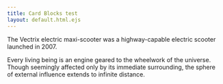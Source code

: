 ```yaml
---
title: Card Blocks test
layout: default.html.ejs
---
```



<card-block id="card1" header="Vectrix electric maxi-scooter"
    body-header="Electric Scooter History" 
    card-image-top="img/2009_green_bike.jpg"
    card-image-alt="Vectrix electric maxi-scooter"
    card-image-style="max-width: 400px;">
The Vectrix electric maxi-scooter was a highway-capable electric scooter launched in 2007.
</card-block>


<card-quote id="card2" header="Cute header text" body-header="Cute subtitle text"
    card-image-top="img/nikola-tesla.jpg"
    card-image-alt="Nikola Tesla"
    card-image-style="max-width: 400px;"
    quote-source="Nikola Tesla"
    quote-title="The Universal Mind">
Every living being is an engine geared to the wheelwork of the universe. Though seemingly affected only by its immediate surrounding, the sphere of external influence extends to infinite distance.
</card-quote>
